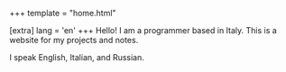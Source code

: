 +++
template = "home.html"

[extra]
lang = 'en'
+++
Hello! I am a programmer based in Italy. This is a website for my projects and notes.

I speak English, Italian, and Russian.
